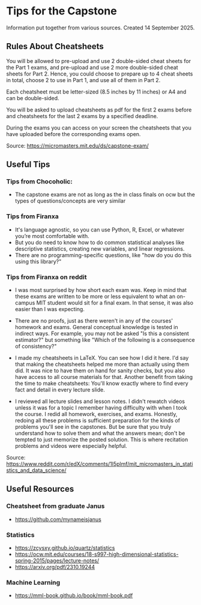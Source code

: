 # Tips for the Capstone

Information put together from various sources. Created 14 September 2025. 



## Rules About Cheatsheets

You will be allowed to pre-upload and use 2 double-sided cheat sheets for the Part 1 exams, and pre-upload and use 2 more double-sided cheat sheets for Part 2. Hence, you could choose to prepare up to 4 cheat sheets in total, choose 2 to use in Part 1, and use all of them in Part 2.

Each cheatsheet must be letter-sized (8.5 inches by 11 inches) or A4 and can be double-sided.

You will be asked to upload cheatsheets as pdf for the first 2 exams before and cheatsheets for the last 2 exams by a specified deadline.

During the exams you can access on your screen the cheatsheets that you have uploaded before the corresponding exams open.

Source: https://micromasters.mit.edu/ds/capstone-exam/




## Useful Tips 

### Tips from Chocoholic:
- The capstone exams are not as long as the in class finals on ocw but the types of questions/concepts are very similar

### Tips from Firanxa
- It's language agnostic, so you can use Python, R, Excel, or whatever you’re most comfortable with.
- But you do need to know how to do common statistical analyses like descriptive statistics, creating new variables, and linear regressions.
- There are no programming-specific questions, like "how do you do this using this library?"

### Tips from Firanxa on reddit
 - I was most surprised by how short each exam was. Keep in mind that these exams are written to be more or less equivalent to what an on-campus MIT student would sit for a final exam. In that sense, it was also easier than I was expecting.

- There are no proofs, just as there weren't in any of the courses' homework and exams. General conceptual knowledge is tested in indirect ways. For example, you may not be asked "Is this a consistent estimator?" but something like "Which of the following is a consequence of consistency?"

- I made my cheatsheets in LaTeX. You can see how I did it here. I'd say that making the cheatsheets helped me more than actually using them did. It was nice to have them on hand for sanity checks, but you also have access to all course materials for that. Another benefit from taking the time to make cheatsheets: You'll know exactly where to find every fact and detail in every lecture slide.

- I reviewed all lecture slides and lesson notes. I didn't rewatch videos unless it was for a topic I remember having difficulty with when I took the course. I redid all homework, exercises, and exams. Honestly, redoing all these problems is sufficient preparation for the kinds of problems you'll see in the capstones. But be sure that you truly understand how to solve them and what the answers mean; don't be tempted to just memorize the posted solution. This is where recitation problems and videos were especially helpful.

Source: https://www.reddit.com/r/edX/comments/1l5plmf/mit_micromasters_in_statistics_and_data_science/




## Useful Resources

### Cheatsheet from graduate Janus
- https://github.com/mynameisjanus


### Statistics
- https://zcysxy.github.io/quartz/statistics
- https://ocw.mit.edu/courses/18-s997-high-dimensional-statistics-spring-2015/pages/lecture-notes/
- https://arxiv.org/pdf/2310.19244

### Machine Learning
- https://mml-book.github.io/book/mml-book.pdf


